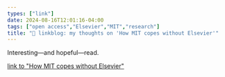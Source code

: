 ```yaml
---
types: ["link"]
date: 2024-08-16T12:01:16-04:00
tags: ["open access","Elsevier","MIT","research"]
title: "🔗 linkblog: my thoughts on 'How MIT copes without Elsevier'"
---
```

Interesting—and hopeful—read.

[link to "How MIT copes without Elsevier"](https://druedin.com/2024/08/16/how-mit-copes-without-elsevier/)
